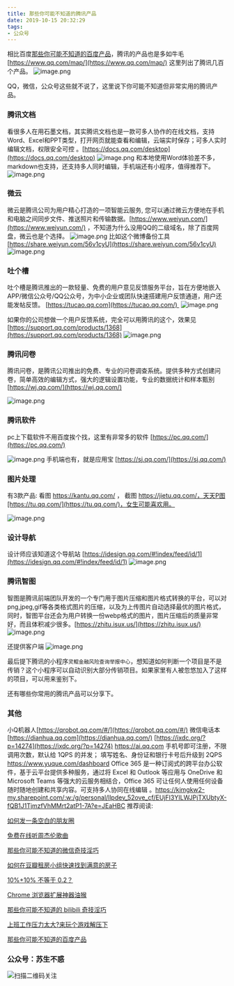```yaml
---
title: 那些你可能不知道的腾讯产品
date: 2019-10-15 20:32:29
tags:
- 公众号
---
```

相比百度[那些你可能不知道的百度产品](https://mp.weixin.qq.com/s/7v9LHJX05Ybv39BzrMD0Uw)，腾讯的产品也是多如牛毛[https://www.qq.com/map/](https://www.qq.com/map/) 这里列出了腾讯几百个产品。
![image.png](https://upload-images.jianshu.io/upload_images/17817191-de9865ae79d07025.png?imageMogr2/auto-orient/strip%7CimageView2/2/w/1240)

QQ，微信，公众号这些就不说了，这里说下你可能不知道但非常实用的腾讯产品。
### 腾讯文档

看很多人在用石墨文档，其实腾讯文档也是一款可多人协作的在线文档，支持Word、Excel和PPT类型，打开网页就能查看和编辑，云端实时保存；可多人实时编辑文档，权限安全可控 。[https://docs.qq.com/desktop](https://docs.qq.com/desktop)
![image.png](https://upload-images.jianshu.io/upload_images/17817191-d9a0812805d3c590.png?imageMogr2/auto-orient/strip%7CimageView2/2/w/1240)
和本地使用Word体验差不多，markdown也支持，还支持多人同时编辑，手机端还有小程序，值得推荐下。
![image.png](https://upload-images.jianshu.io/upload_images/17817191-b6c7960869e8ec57.png?imageMogr2/auto-orient/strip%7CimageView2/2/w/1240)



### 微云
微云是腾讯公司为用户精心打造的一项智能云服务, 您可以通过微云方便地在手机和电脑之间同步文件、推送照片和传输数据。[https://www.weiyun.com/](https://www.weiyun.com/) ，不知道为什么没用QQ的二级域名，除了百度网盘，微云也是个选择。
![image.png](https://upload-images.jianshu.io/upload_images/17817191-94d19f7cf79080b9.png?imageMogr2/auto-orient/strip%7CimageView2/2/w/1240)
比如这个微博备份工具 [https://share.weiyun.com/56v1cyU](https://share.weiyun.com/56v1cyU)
![image.png](https://upload-images.jianshu.io/upload_images/17817191-92a17af70ba52bf4.png?imageMogr2/auto-orient/strip%7CimageView2/2/w/1240)

### 吐个槽
吐个槽是腾讯推出的一款轻量、免费的用户意见反馈服务平台，旨在方便地嵌入APP/微信公众号/QQ公众号，为中小企业或团队快速搭建用户反馈通道，用户还能发帖反馈。 [https://tucao.qq.com](https://tucao.qq.com/) 
![image.png](https://upload-images.jianshu.io/upload_images/17817191-496d6b254ba5ccab.png?imageMogr2/auto-orient/strip%7CimageView2/2/w/1240)

如果你的公司想做一个用户反馈系统，完全可以用腾讯的这个，效果见[https://support.qq.com/products/1368](https://support.qq.com/products/1368)
![image.png](https://upload-images.jianshu.io/upload_images/17817191-5cd8a552817c77ca.png?imageMogr2/auto-orient/strip%7CimageView2/2/w/1240)
### 腾讯问卷
腾讯问卷，是腾讯公司推出的免费、专业的问卷调查系统。提供多种方式创建问卷，简单高效的编辑方式，强大的逻辑设置功能，专业的数据统计和样本甄别[https://wj.qq.com/](https://wj.qq.com/)

![image.png](https://upload-images.jianshu.io/upload_images/17817191-a5d0cafb6af7f357.png?imageMogr2/auto-orient/strip%7CimageView2/2/w/1240)

### 腾讯软件
pc上下载软件不用百度挨个找，这里有非常多的软件 [https://pc.qq.com/](https://pc.qq.com/)

![image.png](https://upload-images.jianshu.io/upload_images/17817191-47287afbdf3bde91.png?imageMogr2/auto-orient/strip%7CimageView2/2/w/1240)
手机端也有，就是应用宝 [https://sj.qq.com/](https://sj.qq.com/)

### 图片处理
有3款产品: 看图 https://kantu.qq.com/ ， 截图 https://jietu.qq.com/，天天P图[https://tu.qq.com/](https://tu.qq.com/)，女生可能喜欢用。

![image.png](https://upload-images.jianshu.io/upload_images/17817191-6a10d2c328b9f8e5.png?imageMogr2/auto-orient/strip%7CimageView2/2/w/1240)



### 设计导航
设计师应该知道这个导航站 [https://idesign.qq.com/#!index/feed/id/1](https://idesign.qq.com/#!index/feed/id/1)
![image.png](https://upload-images.jianshu.io/upload_images/17817191-05cb083e8362fdbc.png?imageMogr2/auto-orient/strip%7CimageView2/2/w/1240)
### 腾讯智图
智图是腾讯前端团队开发的一个专门用于图片压缩和图片格式转换的平台，可以对png,jpeg,gif等各类格式图片的压缩，以及为上传图片自动选择最优的图片格式，同时，智图平台还会为用户转换一份webp格式的图片，图片压缩后的质量非常好，而且体积减少很多。[https://zhitu.isux.us/](https://zhitu.isux.us/)
![image.png](https://upload-images.jianshu.io/upload_images/17817191-1dbbe5ad7b943ddc.png?imageMogr2/auto-orient/strip%7CimageView2/2/w/1240)

还提供客户端
![image.png](https://upload-images.jianshu.io/upload_images/17817191-0d6620f340f99164.png?imageMogr2/auto-orient/strip%7CimageView2/2/w/1240)

最后提下腾讯的小程序`灵鲲金融风险查询举报中心`，想知道如何判断一个项目是不是传销？这个小程序可以自动识别大部分传销项目。如果家里有人被忽悠加入了这样的项目，可以用来鉴别下。

还有哪些你常用的腾讯产品可以分享下。


### 其他
小Q机器人[https://qrobot.qq.com/#/](https://qrobot.qq.com/#/)
微信电话本[https://dianhua.qq.com](https://dianhua.qq.com/)
[https://ixdc.org/?p=14274](https://ixdc.org/?p=14274)
https://ai.qq.com 手机号即可注册，不限调用次数，默认给 1QPS 的并发；
填写姓名、身份证和银行卡号后升级到 2QPS
https://www.yuque.com/dashboard
Office 365 是一种订阅式的跨平台办公软件，基于云平台提供多种服务，通过将 Excel 和 Outlook 等应用与 OneDrive 和 Microsoft Teams 等强大的云服务相结合，Office 365 可让任何人使用任何设备随时随地创建和共享内容。可支持多人协同在线编辑 。https://kimgkw2-my.sharepoint.com/:w:/g/personal/llpdev_52ove_cf/EUjFI3YILWJPjTXUbtyX-fQB1J1TjmzfVhMMrt2atP1-7A?e=JEaHBC
推荐阅读:

[如何发一条空白的朋友圈](https://mp.weixin.qq.com/s/Xz1m-mqtCcBF_4hmGCpkUQ)

[免费在线听周杰伦歌曲](https://mp.weixin.qq.com/s/1omFkK5PPyeJEzUTagj9qg)

[那些你可能不知道的微信奇技淫巧](https://mp.weixin.qq.com/s/eGDO0Y8el_dsEyriCoAgog)

[如何在豆瓣租房小组快速找到满意的房子](https://mp.weixin.qq.com/s/k5lBwiDzGgSU3fh2v2Rw9A)

[10%+10% 不等于 0.2？](https://mp.weixin.qq.com/s/qNfuWjH54WHJtx4sEE5xwA)

[Chrome 浏览器扩展神器油猴](https://mp.weixin.qq.com/s/adJFh_9LH0N-vvvYaiQqXg)

[那些你可能不知道的 bilibili 奇技淫巧](https://mp.weixin.qq.com/s/HpuInXUCjSYT7HLqhoRcCA)

[上班工作压力太大?来玩个游戏解压下](https://mp.weixin.qq.com/s/tPvrcgYb3KTlr-jyO3hPMg)

[那些你可能不知道的百度产品](https://mp.weixin.qq.com/s/7v9LHJX05Ybv39BzrMD0Uw)

### 公众号：苏生不惑
 ![扫描二维码关注](https://upload-images.jianshu.io/upload_images/17817191-6e0079f95d4c0338.jpg?imageMogr2/auto-orient/strip%7CimageView2/2/w/1240)


